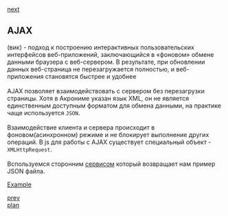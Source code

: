 <a href="05.md">next</a>

<h2>AJAX</h2>

<div>
(вик) - подход к построению интерактивных пользовательских интерфейсов веб-приложений,
заключающийся в «фоновом» обмене данными браузера с веб-сервером.
В результате, при обновлении данных веб-страница не перезагружается полностью,
и веб-приложения становятся быстрее и удобнее
</div>

<br/>

<div>
AJAX позволяет взаимодействовать с сервером без перезагрузки страницы.
Хотя в Акрониме указан язык XML, он не является единственным доступным форматом для обмена данными,
на практике чаще используется <code>JSON</code>.
</div>

<br/>

<div>
Взаимодействие клиента и сервера происходит в фоновом(асинхронном) режиме
и не блокирует выполнение других операций.
В js для работы с AJAX существует специальный объект - <code>XMLHttpRequest</code>.
</div>

<br/>

<div>
Вспользуемся сторонним <a href="https://jsonplaceholder.typicode.com/">сервисом</a>
который возвращает нам пример JSON файла.

<br/>

<a href="./media/app.html">Example</a>

</div>

<a href="03.md">prev</a>
<br/>
<a href="00.md">plan</a>
